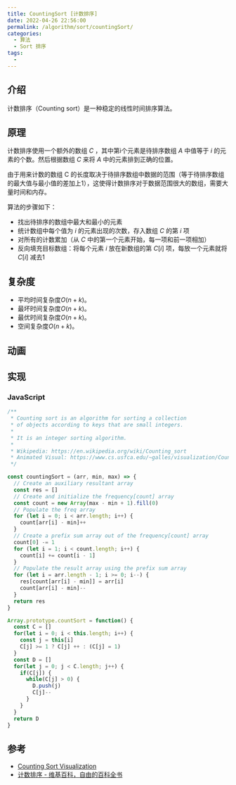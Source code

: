 ```yaml
---
title: CountingSort [计数排序]
date: 2022-04-26 22:56:00
permalink: /algorithm/sort/countingSort/
categories:
  - 算法
  - Sort 排序
tags:
  - 
---
```


## 介绍

计数排序（Counting sort）是一种稳定的线性时间排序算法。

<!-- more -->

## 原理

计数排序使用一个额外的数组 $C$ ，其中第i个元素是待排序数组 $A$ 中值等于 $i$ 的元素的个数。然后根据数组 $C$ 来将 $A$ 中的元素排到正确的位置。

由于用来计数的数组 C 的长度取决于待排序数组中数据的范围（等于待排序数组的最大值与最小值的差加上1），这使得计数排序对于数据范围很大的数组，需要大量时间和内存。

算法的步骤如下：

- 找出待排序的数组中最大和最小的元素
- 统计数组中每个值为 $i$ 的元素出现的次数，存入数组 $C$ 的第 $i$ 项
- 对所有的计数累加（从 $C$ 中的第一个元素开始，每一项和前一项相加）
- 反向填充目标数组：将每个元素 $i$ 放在新数组的第 ${\displaystyle C[i]}$ 项，每放一个元素就将 ${\displaystyle C[i]}$ 减去1

## 复杂度

- 平均时间复杂度$O(n+k)$。
- 最坏时间复杂度$O(n+k)$。
- 最优时间复杂度$O(n+k)$。
- 空间复杂度$O(n+k)$。

## 动画

<Bilibili bvid="BV1CY4y1t7TZ" :page="14"/>

## 实现

### JavaScript

```js
/**
 * Counting sort is an algorithm for sorting a collection
 * of objects according to keys that are small integers.
 *
 * It is an integer sorting algorithm.
 *
 * Wikipedia: https://en.wikipedia.org/wiki/Counting_sort
 * Animated Visual: https://www.cs.usfca.edu/~galles/visualization/CountingSort.html
 */

const countingSort = (arr, min, max) => {
  // Create an auxiliary resultant array
  const res = []
  // Create and initialize the frequency[count] array
  const count = new Array(max - min + 1).fill(0)
  // Populate the freq array
  for (let i = 0; i < arr.length; i++) {
    count[arr[i] - min]++
  }
  // Create a prefix sum array out of the frequency[count] array
  count[0] -= 1
  for (let i = 1; i < count.length; i++) {
    count[i] += count[i - 1]
  }
  // Populate the result array using the prefix sum array
  for (let i = arr.length - 1; i >= 0; i--) {
    res[count[arr[i] - min]] = arr[i]
    count[arr[i] - min]--
  }
  return res
}

Array.prototype.countSort = function() {
  const C = []
  for(let i = 0; i < this.length; i++) {
    const j = this[i]
    C[j] >= 1 ? C[j] ++ : (C[j] = 1)
  }
  const D = []
  for(let j = 0; j < C.length; j++) {
    if(C[j]) {
      while(C[j] > 0) {
        D.push(j)
        C[j]--
      }
    }
  }
  return D
}
```

## 参考

- [Counting Sort Visualization](https://www.cs.usfca.edu/~galles/visualization/CountingSort.html)
- [计数排序 - 维基百科，自由的百科全书](https://zh.wikipedia.org/wiki/%E8%AE%A1%E6%95%B0%E6%8E%92%E5%BA%8F)